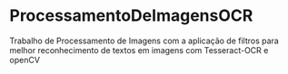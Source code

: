 # ProcessamentoDeImagensOCR
Trabalho de Processamento de Imagens com a aplicação de filtros para melhor reconhecimento de textos em imagens com Tesseract-OCR e openCV

